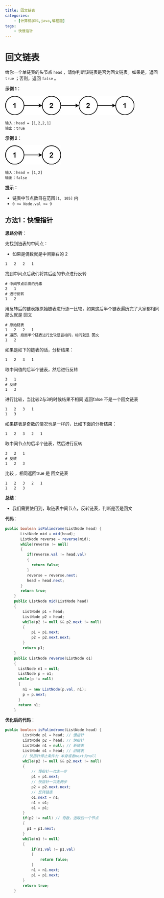 ```yaml
---
title: 回文链表
categories:
    - [计算机学科,java,编程题]
tags:
    - 快慢指针
---
```


# 回文链表

给你一个单链表的头节点 `head` ，请你判断该链表是否为回文链表。如果是，返回 `true` ；否则，返回 `false` 。

 

**示例 1：**

![img](https://raw.githubusercontent.com/PigPigLetsGo/imeages/master/202401041636881.jpeg)

```
输入：head = [1,2,2,1]
输出：true
```

**示例 2：**

![img](https://raw.githubusercontent.com/PigPigLetsGo/imeages/master/202401041636873.jpeg)

```
输入：head = [1,2]
输出：false
```

 

**提示：**

-  链表中节点数目在范围`[1, 105]` 内
-  `0 <= Node.val <= 9`

## 方法1：快慢指针

**思路分析**：

先找到链表的中间点：

-  如果是偶数就是中间靠右的 2

```
1	2	2	1
```

找到中间点后我们将其后面的节点进行反转

```
# 中间节点后面的元素
2	1
# 进行反转
1	2
```

用反转后的链表跟原始链表进行逐一比较，如果这后半个链表遍历完了大家都相同那么就是 回文

```
# 原始链表
1	2	2	1
# 遍历，后面半个链表进行比较是否相同，相同就是 回文
1	2
```

如果是如下的链表的话，分析结果：

```
1	2	3	1
```

取中间值的后半个链表，然后进行反转

```
3	1
# 反转
1	3
```

进行比较，当比较2与3的时候结果不相同 返回false 不是一个回文链表

```
1	2	3	1
1	3
```

如果链表是奇数的情况也是一样的，比如下面的分析结果：

```
1	2	3	2	1
```

取中间节点的后半个链表，然后进行反转

```
3	2	1
# 反转
1	2	3
```

比较 ，相同返回true 是 回文链表

```
1	2	3	2	1
1	2	3
```

**总结**：

-  我们需要使用到，取链表中间节点，反转链表，判断是否是回文

**代码**：

```java
public boolean isPalindrome(ListNode head) {
       ListNode mid = mid(head);
       ListNode reverse = reverse(mid);
       while(reverse != null)
       {
          if(reverse.val != head.val)
          {
            return false;
          }
          reverse = reverse.next;
          head = head.next;
       }
       return true;
    }
    public ListNode mid(ListNode head)
    {
        ListNode p1 = head;
        ListNode p2 = head;
        while(p2 != null && p2.next != null)
        {
            p1 = p1.next;
            p2 = p2.next.next;
        }
        return p1;
    }
    public ListNode reverse(ListNode o1)
    {
      ListNode n1 = null;
      ListNode p = o1;
      while(p != null)
      {
        n1 = new ListNode(p.val, n1);
        p = p.next;
      }
      return n1;
    }
```

**优化后的代码**：

```java
public boolean isPalindrome(ListNode head) {
        ListNode p1 = head; // 慢指针
        ListNode p2 = head; // 快指针
        ListNode n1 = null; // 新链表
        ListNode o1 = head; // 旧链表
        // 快指针停止条件为 本身或者next为null
        while(p2 != null && p2.next != null)
        {
            // 慢指针一次走一步
            p1 = p1.next;
            // 快指针一次走两步
            p2 = p2.next.next;
            // 反转链表
            o1.next = n1;
            n1 = o1; 
            o1 = p1; 
        }
        if(p2 != null) // 奇数，选取后一个节点
        {
          p1 = p1.next;
        }
        while(n1 != null)
        {
            if(n1.val != p1.val)
            {
                return false;
            }
            n1 = n1.next;
            p1 = p1.next;
        }
        return true;
    }
```

